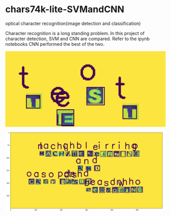 # chars74k-lite-SVMandCNN
optical character recognition(image detection and classification)


Character recognition is a long standing problem. In this project of character detection, SVM and CNN are compared.
Refer to the ipynb notebooks
CNN performed the best of the two.

![alt text](https://github.com/manohareddy/chars74k-lite-SVMandCNN/blob/master/Screen%20Shot%202018-05-24%20at%201.09.31%20PM.png)

![alt text](https://github.com/manohareddy/chars74k-lite-SVMandCNN/blob/master/Screen%20Shot%202018-05-24%20at%201.09.40%20PM.png)

